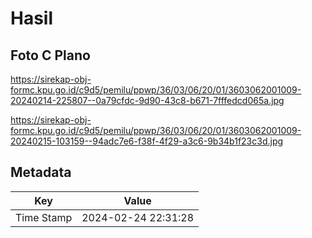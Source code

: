 # Hasil

## Foto C Plano

https://sirekap-obj-formc.kpu.go.id/c9d5/pemilu/ppwp/36/03/06/20/01/3603062001009-20240214-225807--0a79cfdc-9d90-43c8-b671-7fffedcd065a.jpg

https://sirekap-obj-formc.kpu.go.id/c9d5/pemilu/ppwp/36/03/06/20/01/3603062001009-20240215-103159--94adc7e6-f38f-4f29-a3c6-9b34b1f23c3d.jpg


## Metadata

| Key        | Value               |
| ---------- | ------------------- |
| Time Stamp | 2024-02-24 22:31:28 |



